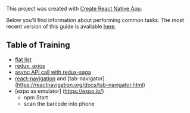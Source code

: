 This project was created with [Create React Native App](https://github.com/react-community/create-react-native-app).

Below you'll find information about performing common tasks. The most recent version of this guide is available [here](https://github.com/react-community/create-react-native-app/blob/master/react-native-scripts/template/README.md).

## Table of Training
* [flat list](https://facebook.github.io/react-native/docs/flatlist.html)
* [redux, axios]()
* [async API call with redux-saga](https://github.com/redux-saga/redux-saga)
* [react-navigation](https://reactnavigation.org/) and [tab-navigator] (https://reactnavigation.org/docs/tab-navigator.html)
* [expo as emulator] (https://expo.io/)
  - npm Start
  - scan the barcode into phone
